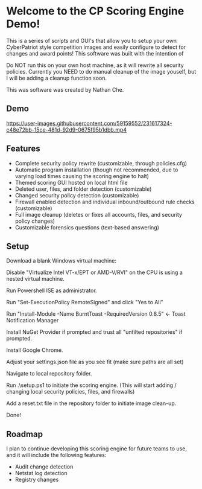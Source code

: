 # Welcome to the CP Scoring Engine Demo! 

This is a series of scripts and GUI's that allow you to setup your own CyberPatriot style competition images and easily configure to detect for changes and award points! 
This software was built with the intention of 

Do NOT run this on your own host machine, as it will rewrite all security policies. Currently you NEED to do manual cleanup of the image youself, but I will be adding a cleanup function soon.

This was software was created by Nathan Che. 

## Demo

https://user-images.githubusercontent.com/59159552/231617324-c48e72bb-15ce-481d-92d9-0675f95b1dbb.mp4

## Features
- Complete security policy rewrite (customizable, through policies.cfg)
- Automatic program installation (though not recommended, due to varying load times causing the scoring engine to halt)
- Themed scoring GUI hosted on local html file
- Deleted user, files, and folder detection (customizable)
- Changed security policy detection (customizable)
- Firewall enabled detection and individual inbound/outbound rule checks (customizable)
- Full image cleanup (deletes or fixes all accounts, files, and security policy changes)
- Customizable forensics questions (text-based answering)

## Setup

Download a blank Windows virtual machine: 

Disable "Virtualize Intel VT-x/EPT or AMD-V/RVI" on the CPU is using a nested virtual machine.

Run Powershell ISE as administrator.

Run "Set-ExecutionPolicy RemoteSigned" and click "Yes to All"

Run "Install-Module -Name BurntToast -RequiredVersion 0.8.5" <- Toast Notification Manager

Install NuGet Provider if prompted and trust all "unfilted repositories" if prompted.

Install Google Chrome.

Adjust your settings.json file as you see fit (make sure paths are all set)

Navigate to local repository folder.

Run .\setup.ps1 to initiate the scoring engine. (This will start adding / changing local security policies, files, and firewalls)

Add a reset.txt file in the repository folder to initiate image clean-up.

Done!

## Roadmap

I plan to continue developing this scoring engine for future teams to use, and it will include the following features:
- Audit change detection
- Netstat log detection
- Registry changes

